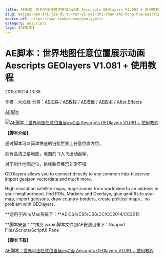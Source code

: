 ```yaml
---
title: AE脚本：世界地图任意位置展示动画 Aescripts GEOlayers V1.081 + 使用教程
slug: aejiao-ben-shi-jie-di-tu-ren-yi-wei-zhi-zhan-shi-dong-hua-aescripts-geolayers-v1-081-shi-yong-jiao-cheng
source_url: https://www.lookae.com/geolayers/
category: aescripts
tags: [AE脚本]
---
```

# AE脚本：世界地图任意位置展示动画 Aescripts GEOlayers V1.081 + 使用教程

2015/09/24 13:38

作者：大众脸
分类：[AE插件](https://www.lookae.com/after-effects/aechajian/) / [AE教程](https://www.lookae.com/after-effects/aejiaocheng/) / [AE模板](https://www.lookae.com/after-effects/other-after-effects/) / [AE脚本](https://www.lookae.com/after-effects/aescripts/) / [After Effects](https://www.lookae.com/after-effects/)

[AE脚本](https://www.lookae.com/tag/ae%e8%84%9a%e6%9c%ac/)

[![AE脚本：世界地图任意位置展示动画 Aescripts GEOlayers V1.081 + 使用教程](https://www.lookae.com/wp-content/uploads/2015/09/GEOlayers.jpg "AE脚本：世界地图任意位置展示动画 Aescripts GEOlayers V1.081 + 使用教程-LookAE.com")](https://www.lookae.com/wp-content/uploads/2015/09/GEOlayers.jpg)

**【脚本介绍】**

通过脚本可以简单快速的链接世界上任意位置方位，

拥有高清卫星地图，地图的飞入飞出动画等，

对于制作地图定位，路线路径展示非常不错

GEOlayers allows you to connect directly to any common http-tileserver import geojson vectordata and much more.

High resolution satellite-maps, huge zooms from worldview to an address in your neighborhood, find POIs, Markers and Overlays, glue geotiffs to your map, import geojsons, draw country-borders, create political maps… no problem with GEOlayers.

**适用于Win/Mac系统下：**AE CS4/CS5/CS6/CC/CC2014/CC2015

**脚本安装：**拷贝.jsxbin脚本文件到AE安装目录下：Support Files\Scripts\ScriptUI Pane

**【脚本下载】**

[AE脚本：世界地图任意位置展示动画 Aescripts GEOlayers V1.081 + 使用教程](https://www.400gb.com/file/119836322)
